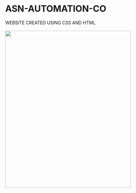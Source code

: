 # ASN-AUTOMATION-CO
WEBSITE CREATED USING CSS AND HTML<br><br>
<img src="https://fiverr-res.cloudinary.com/images/t_main1,q_auto,f_auto,q_auto,f_auto/gigs/341318606/original/232aece54863b46da076f9ba88e31691814e0025/make-changes-to-your-html-and-css.png" width="400 px" height="500px">
